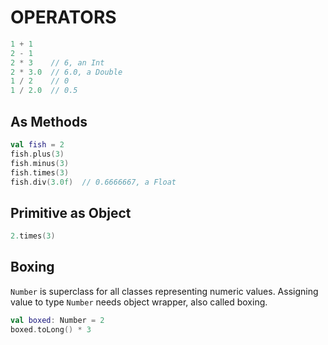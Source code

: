 # OPERATORS

```kotlin
1 + 1
2 - 1
2 * 3    // 6, an Int
2 * 3.0  // 6.0, a Double
1 / 2    // 0
1 / 2.0  // 0.5
```

## As Methods

```kotlin
val fish = 2
fish.plus(3)
fish.minus(3)
fish.times(3)
fish.div(3.0f)  // 0.6666667, a Float
```

## Primitive as Object

```kotlin
2.times(3)
```

## Boxing

`Number` is superclass for all classes representing numeric values. Assigning value to type `Number` needs object wrapper, also called boxing.

```kotlin
val boxed: Number = 2
boxed.toLong() * 3
```
